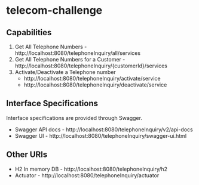 # telecom-challenge

## Capabilities

1. Get All Telephone Numbers - http://localhost:8080/telephoneInquiry/all/services
2. Get All Telephone Numbers for a Customer - http://localhost:8080/telephoneInquiry/{customerId}/services
3. Activate/Deactivate a Telephone number 
    - http://localhost:8080/telephoneInquiry/activate/service
    - http://localhost:8080/telephoneInquiry/deactivate/service

## Interface Specifications
Interface specifications are provided through Swagger.
* Swagger API docs - http://localhost:8080/telephoneInquiry/v2/api-docs
* Swagger UI - http://localhost:8080/telephoneInquiry/swagger-ui.html

## Other URls
* H2 In memory DB - http://localhost:8080/telephoneInquiry/h2
* Actuator - http://localhost:8080/telephoneInquiry/actuator

